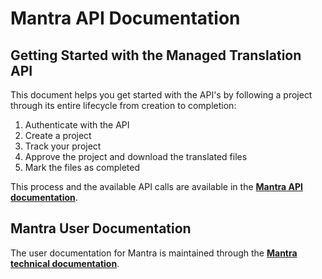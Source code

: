 # Mantra API Documentation #
## Getting Started with the Managed Translation API ##
This document helps you get started with the API's by following a project through its entire lifecycle from creation to completion:

1. Authenticate with the API
2. Create a project
3. Track your project
4. Approve the project and download the translated files
5. Mark the files as completed

This process and the available API calls are available in the **[Mantra API documentation](https://languagecloud.sdl.com/managed-translation/api#section/Getting-Started-with-the-Managed-Translation-API)**.

## Mantra User Documentation ##
The user documentation for Mantra is maintained through the **[Mantra technical documentation](https://docs.rws.com/publications/Managed%20Translation%20(950)/unknown%20product%20release%20version)**.

